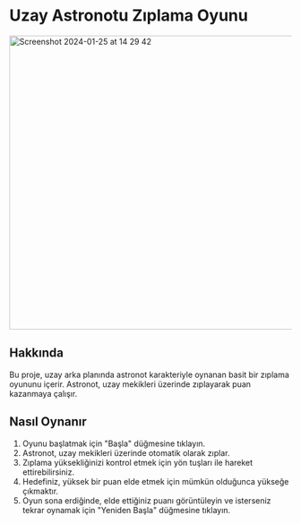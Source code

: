 # Uzay Astronotu Zıplama Oyunu

<img width="525" alt="Screenshot 2024-01-25 at 14 29 42" src="https://github.com/besteko/DoodleAstronaunt/assets/78082138/59f219f8-9e0c-4b72-a991-2cf56a658c53">


## Hakkında

Bu proje, uzay arka planında astronot karakteriyle oynanan basit bir zıplama oyununu içerir. Astronot, uzay mekikleri üzerinde zıplayarak puan kazanmaya çalışır.

## Nasıl Oynanır

1. Oyunu başlatmak için "Başla" düğmesine tıklayın.
2. Astronot, uzay mekikleri üzerinde otomatik olarak zıplar.
3. Zıplama yüksekliğinizi kontrol etmek için yön tuşları  ile hareket ettirebilirsiniz.
4. Hedefiniz, yüksek bir puan elde etmek için mümkün olduğunca yükseğe çıkmaktır.
5. Oyun sona erdiğinde, elde ettiğiniz puanı görüntüleyin ve isterseniz tekrar oynamak için "Yeniden Başla" düğmesine tıklayın.
